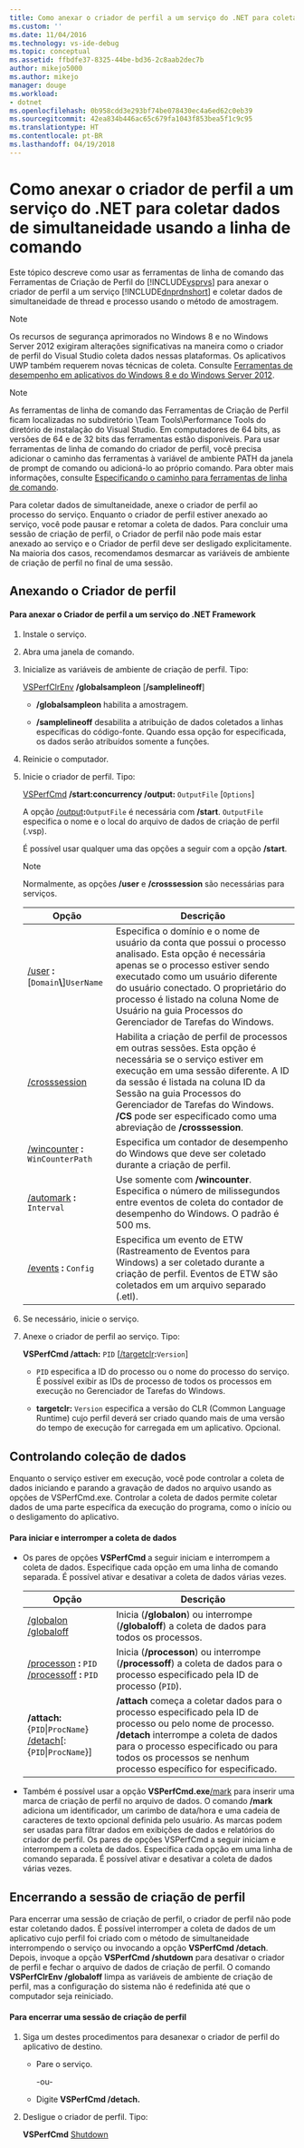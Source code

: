 ```yaml
---
title: Como anexar o criador de perfil a um serviço do .NET para coletar dados de simultaneidade usando a linha de comando | Microsoft Docs
ms.custom: ''
ms.date: 11/04/2016
ms.technology: vs-ide-debug
ms.topic: conceptual
ms.assetid: ffbdfe37-8325-44be-bd36-2c8aab2dec7b
author: mikejo5000
ms.author: mikejo
manager: douge
ms.workload:
- dotnet
ms.openlocfilehash: 0b958cdd3e293bf74be078430ec4a6ed62c0eb39
ms.sourcegitcommit: 42ea834b446ac65c679fa1043f853bea5f1c9c95
ms.translationtype: HT
ms.contentlocale: pt-BR
ms.lasthandoff: 04/19/2018
---
```

# <a name="how-to-attach-the-profiler-to-a-net-service-to-collect-concurrency-data-by-using-the-command-line"></a>Como anexar o criador de perfil a um serviço do .NET para coletar dados de simultaneidade usando a linha de comando
Este tópico descreve como usar as ferramentas de linha de comando das Ferramentas de Criação de Perfil do [!INCLUDE[vsprvs](../code-quality/includes/vsprvs_md.md)] para anexar o criador de perfil a um serviço [!INCLUDE[dnprdnshort](../code-quality/includes/dnprdnshort_md.md)] e coletar dados de simultaneidade de thread e processo usando o método de amostragem.  
  
> [!NOTE]
>  Os recursos de segurança aprimorados no Windows 8 e no Windows Server 2012 exigiram alterações significativas na maneira como o criador de perfil do Visual Studio coleta dados nessas plataformas. Os aplicativos UWP também requerem novas técnicas de coleta. Consulte [Ferramentas de desempenho em aplicativos do Windows 8 e do Windows Server 2012](../profiling/performance-tools-on-windows-8-and-windows-server-2012-applications.md).  
  
> [!NOTE]
>  As ferramentas de linha de comando das Ferramentas de Criação de Perfil ficam localizadas no subdiretório \Team Tools\Performance Tools do diretório de instalação do Visual Studio. Em computadores de 64 bits, as versões de 64 e de 32 bits das ferramentas estão disponíveis. Para usar ferramentas de linha de comando do criador de perfil, você precisa adicionar o caminho das ferramentas à variável de ambiente PATH da janela de prompt de comando ou adicioná-lo ao próprio comando. Para obter mais informações, consulte [Especificando o caminho para ferramentas de linha de comando](../profiling/specifying-the-path-to-profiling-tools-command-line-tools.md).  
  
 Para coletar dados de simultaneidade, anexe o criador de perfil ao processo do serviço. Enquanto o criador de perfil estiver anexado ao serviço, você pode pausar e retomar a coleta de dados. Para concluir uma sessão de criação de perfil, o Criador de perfil não pode mais estar anexado ao serviço e o Criador de perfil deve ser desligado explicitamente. Na maioria dos casos, recomendamos desmarcar as variáveis de ambiente de criação de perfil no final de uma sessão.  
  
## <a name="attaching-the-profiler"></a>Anexando o Criador de perfil  
  
#### <a name="to-attach-the-profiler-to-a-net-framework-service"></a>Para anexar o Criador de perfil a um serviço do .NET Framework  
  
1.  Instale o serviço.  
  
2.  Abra uma janela de comando.  
  
3.  Inicialize as variáveis de ambiente de criação de perfil. Tipo:  
  
     [VSPerfClrEnv](../profiling/vsperfclrenv.md) **/globalsampleon** [**/samplelineoff**]  
  
    -   **/globalsampleon** habilita a amostragem.  
  
    -   **/samplelineoff** desabilita a atribuição de dados coletados a linhas específicas do código-fonte. Quando essa opção for especificada, os dados serão atribuídos somente a funções.  
  
4.  Reinicie o computador.  
  
5.  Inicie o criador de perfil. Tipo:  
  
     [VSPerfCmd](../profiling/vsperfcmd.md) **/start:concurrency  /output:** `OutputFile` [`Options`]  
  
     A opção [/output](../profiling/output.md)**:**`OutputFile` é necessária com **/start**. `OutputFile` especifica o nome e o local do arquivo de dados de criação de perfil (.vsp).  
  
     É possível usar qualquer uma das opções a seguir com a opção **/start**.  
  
    > [!NOTE]
    >  Normalmente, as opções **/user** e **/crosssession** são necessárias para serviços.  
  
    |Opção|Descrição|  
    |------------|-----------------|  
    |[/user](../profiling/user-vsperfcmd.md) **:**[`Domain`**\\**]`UserName`|Especifica o domínio e o nome de usuário da conta que possui o processo analisado. Esta opção é necessária apenas se o processo estiver sendo executado como um usuário diferente do usuário conectado. O proprietário do processo é listado na coluna Nome de Usuário na guia Processos do Gerenciador de Tarefas do Windows.|  
    |[/crosssession](../profiling/crosssession.md)|Habilita a criação de perfil de processos em outras sessões. Esta opção é necessária se o serviço estiver em execução em uma sessão diferente. A ID da sessão é listada na coluna ID da Sessão na guia Processos do Gerenciador de Tarefas do Windows. **/CS** pode ser especificado como uma abreviação de **/crosssession**.|  
    |[/wincounter](../profiling/wincounter.md) **:** `WinCounterPath`|Especifica um contador de desempenho do Windows que deve ser coletado durante a criação de perfil.|  
    |[/automark](../profiling/automark.md) **:** `Interval`|Use somente com **/wincounter**. Especifica o número de milissegundos entre eventos de coleta do contador de desempenho do Windows. O padrão é 500 ms.|  
    |[/events](../profiling/events-vsperfcmd.md) **:** `Config`|Especifica um evento de ETW (Rastreamento de Eventos para Windows) a ser coletado durante a criação de perfil. Eventos de ETW são coletados em um arquivo separado (.etl).|  
  
6.  Se necessário, inicie o serviço.  
  
7.  Anexe o criador de perfil ao serviço. Tipo:  
  
     **VSPerfCmd /attach:** `PID` [[/targetclr](../profiling/targetclr.md)**:**`Version`]  
  
    -   `PID` especifica a ID do processo ou o nome do processo do serviço. É possível exibir as IDs de processo de todos os processos em execução no Gerenciador de Tarefas do Windows.  
  
    -   **targetclr:** `Version` especifica a versão do CLR (Common Language Runtime) cujo perfil deverá ser criado quando mais de uma versão do tempo de execução for carregada em um aplicativo. Opcional.  
  
## <a name="controlling-data-collection"></a>Controlando coleção de dados  
 Enquanto o serviço estiver em execução, você pode controlar a coleta de dados iniciando e parando a gravação de dados no arquivo usando as opções de VSPerfCmd.exe. Controlar a coleta de dados permite coletar dados de uma parte específica da execução do programa, como o início ou o desligamento do aplicativo.  
  
#### <a name="to-start-and-stop-data-collection"></a>Para iniciar e interromper a coleta de dados  
  
-   Os pares de opções **VSPerfCmd** a seguir iniciam e interrompem a coleta de dados. Especifique cada opção em uma linha de comando separada. É possível ativar e desativar a coleta de dados várias vezes.  
  
    |Opção|Descrição|  
    |------------|-----------------|  
    |[/globalon /globaloff](../profiling/globalon-and-globaloff.md)|Inicia (**/globalon**) ou interrompe (**/globaloff**) a coleta de dados para todos os processos.|  
    |[/processon](../profiling/processon-and-processoff.md) **:** `PID` [/processoff](../profiling/processon-and-processoff.md) **:** `PID`|Inicia (**/processon**) ou interrompe (**/processoff**) a coleta de dados para o processo especificado pela ID de processo (`PID`).|  
    |**/attach:**{`PID`&#124;`ProcName`} [/detach](../profiling/detach.md)[:{`PID`&#124;`ProcName`}]|**/attach** começa a coletar dados para o processo especificado pela ID de processo ou pelo nome de processo. **/detach** interrompe a coleta de dados para o processo especificado ou para todos os processos se nenhum processo específico for especificado.|  
  
-   Também é possível usar a opção **VSPerfCmd.exe**[/mark](../profiling/mark.md) para inserir uma marca de criação de perfil no arquivo de dados. O comando **/mark** adiciona um identificador, um carimbo de data/hora e uma cadeia de caracteres de texto opcional definida pelo usuário. As marcas podem ser usadas para filtrar dados em exibições de dados e relatórios do criador de perfil. Os pares de opções VSPerfCmd a seguir iniciam e interrompem a coleta de dados. Especifica cada opção em uma linha de comando separada. É possível ativar e desativar a coleta de dados várias vezes.  
  
## <a name="ending-the-profiling-session"></a>Encerrando a sessão de criação de perfil  
 Para encerrar uma sessão de criação de perfil, o criador de perfil não pode estar coletando dados. É possível interromper a coleta de dados de um aplicativo cujo perfil foi criado com o método de simultaneidade interrompendo o serviço ou invocando a opção **VSPerfCmd /detach**. Depois, invoque a opção **VSPerfCmd /shutdown** para desativar o criador de perfil e fechar o arquivo de dados de criação de perfil. O comando **VSPerfClrEnv /globaloff** limpa as variáveis de ambiente de criação de perfil, mas a configuração do sistema não é redefinida até que o computador seja reiniciado.  
  
#### <a name="to-end-a-profiling-session"></a>Para encerrar uma sessão de criação de perfil  
  
1.  Siga um destes procedimentos para desanexar o criador de perfil do aplicativo de destino.  
  
    -   Pare o serviço.  
  
         -ou-  
  
    -   Digite **VSPerfCmd /detach.**  
  
2.  Desligue o criador de perfil. Tipo:  
  
     **VSPerfCmd**  [Shutdown](../profiling/shutdown.md)